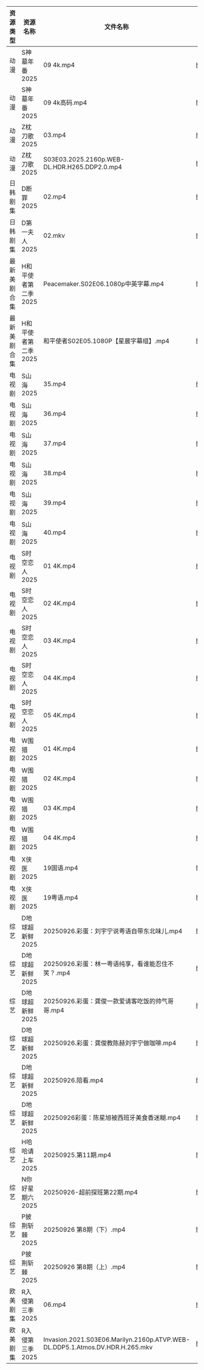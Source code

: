 | 资源类型   | 资源名称         | 文件名称                                                                         | 分享链接                                 | 更新时间                |
| ------ | ------------ | ---------------------------------------------------------------------------- | ------------------------------------ | ------------------- |
| 动漫     | S神墓年番2025    | 09 4k.mp4                                                                    | https://pan.quark.cn/s/06bfa06b8b35  | 2025-09-26 16:21:29 |
| 动漫     | S神墓年番2025    | 09 4k高码.mp4                                                                  | https://pan.quark.cn/s/06bfa06b8b35  | 2025-09-26 16:21:25 |
| 动漫     | Z枕刀歌2025     | 03.mp4                                                                       | https://pan.quark.cn/s/f52a0f306f79  | 2025-09-26 16:24:48 |
| 动漫     | Z枕刀歌2025     | S03E03.2025.2160p.WEB-DL.HDR.H265.DDP2.0.mp4                                 | https://pan.quark.cn/s/f52a0f306f79  | 2025-09-26 16:24:43 |
| 日韩剧集   | D断罪2025      | 02.mp4                                                                       | https://pan.quark.cn/s/d45212db96e7  | 2025-09-26 16:14:38 |
| 日韩剧集   | D第一夫人2025    | 02.mkv                                                                       | https://pan.quark.cn/s/e10ea3db461f  | 2025-09-26 01:14:50 |
| 最新美剧合集 | H和平使者第二季2025 | Peacemaker.S02E06.1080p中英字幕.mp4                                              | https://www.alipan.com/s/5Gf8XwFvkUq | 2025-09-26 15:58:31 |
| 最新美剧合集 | H和平使者第二季2025 | 和平使者S02E05.1080P【星晨字幕组】.mp4                                                  | https://www.alipan.com/s/5Gf8XwFvkUq | 2025-09-26 12:58:29 |
| 电视剧    | S山海2025      | 35.mp4                                                                       | https://www.alipan.com/s/p8L13GiiEic | 2025-09-26 19:58:52 |
| 电视剧    | S山海2025      | 36.mp4                                                                       | https://www.alipan.com/s/p8L13GiiEic | 2025-09-26 19:58:52 |
| 电视剧    | S山海2025      | 37.mp4                                                                       | https://www.alipan.com/s/p8L13GiiEic | 2025-09-26 19:58:51 |
| 电视剧    | S山海2025      | 38.mp4                                                                       | https://www.alipan.com/s/p8L13GiiEic | 2025-09-26 19:58:51 |
| 电视剧    | S山海2025      | 39.mp4                                                                       | https://www.alipan.com/s/p8L13GiiEic | 2025-09-26 19:58:50 |
| 电视剧    | S山海2025      | 40.mp4                                                                       | https://www.alipan.com/s/p8L13GiiEic | 2025-09-26 19:58:49 |
| 电视剧    | S时空恋人2025    | 01 4K.mp4                                                                    | https://www.alipan.com/s/3j66jFaEhvh | 2025-09-26 18:59:02 |
| 电视剧    | S时空恋人2025    | 02 4K.mp4                                                                    | https://www.alipan.com/s/3j66jFaEhvh | 2025-09-26 18:59:02 |
| 电视剧    | S时空恋人2025    | 03 4K.mp4                                                                    | https://www.alipan.com/s/3j66jFaEhvh | 2025-09-26 18:59:01 |
| 电视剧    | S时空恋人2025    | 04 4K.mp4                                                                    | https://www.alipan.com/s/3j66jFaEhvh | 2025-09-26 18:59:00 |
| 电视剧    | S时空恋人2025    | 05 4K.mp4                                                                    | https://www.alipan.com/s/3j66jFaEhvh | 2025-09-26 18:59:00 |
| 电视剧    | W围猎2025      | 01 4K.mp4                                                                    | https://www.alipan.com/s/9zZ7h7AN7jD | 2025-09-26 18:59:18 |
| 电视剧    | W围猎2025      | 02 4K.mp4                                                                    | https://www.alipan.com/s/9zZ7h7AN7jD | 2025-09-26 18:59:18 |
| 电视剧    | W围猎2025      | 03 4K.mp4                                                                    | https://www.alipan.com/s/9zZ7h7AN7jD | 2025-09-26 18:59:17 |
| 电视剧    | W围猎2025      | 04 4K.mp4                                                                    | https://www.alipan.com/s/9zZ7h7AN7jD | 2025-09-26 18:59:17 |
| 电视剧    | X侠医2025      | 19国语.mp4                                                                     | https://pan.quark.cn/s/9e02baaca836  | 2025-09-26 10:22:54 |
| 电视剧    | X侠医2025      | 19粤语.mp4                                                                     | https://pan.quark.cn/s/9e02baaca836  | 2025-09-26 10:22:50 |
| 综艺     | D地球超新鲜2025   | 20250926.彩蛋：刘宇宁说粤语自带东北味儿.mp4                                                 | https://pan.quark.cn/s/6d9ff5b2efaa  | 2025-09-26 16:26:30 |
| 综艺     | D地球超新鲜2025   | 20250926.彩蛋：林一粤语纯享，看谁能忍住不笑？.mp4                                              | https://pan.quark.cn/s/6d9ff5b2efaa  | 2025-09-26 16:26:27 |
| 综艺     | D地球超新鲜2025   | 20250926.彩蛋：龚俊一款爱请客吃饭的帅气哥哥.mp4                                               | https://pan.quark.cn/s/6d9ff5b2efaa  | 2025-09-26 16:26:37 |
| 综艺     | D地球超新鲜2025   | 20250926.彩蛋：龚俊教陈赫刘宇宁做咖啡.mp4                                                  | https://pan.quark.cn/s/6d9ff5b2efaa  | 2025-09-26 16:26:34 |
| 综艺     | D地球超新鲜2025   | 20250926.陪看.mp4                                                              | https://pan.quark.cn/s/6d9ff5b2efaa  | 2025-09-26 16:26:19 |
| 综艺     | D地球超新鲜2025   | 20250926彩蛋：陈星旭被西班牙美食香迷糊.mp4                                                  | https://pan.quark.cn/s/6d9ff5b2efaa  | 2025-09-26 16:26:23 |
| 综艺     | H哈哈请上车2025   | 20250925.第11期.mp4                                                            | https://pan.quark.cn/s/6a88287d5483  | 2025-09-26 10:15:29 |
| 综艺     | N你好星期六2025   | 20250926-超前探班第22期.mp4                                                        | https://www.alipan.com/s/g3wrHTFCcWV | 2025-09-26 13:59:15 |
| 综艺     | P披荆斩棘2025    | 20250926  第8期（下）.mp4                                                         | https://pan.quark.cn/s/9ae1eb01008d  | 2025-09-26 16:29:16 |
| 综艺     | P披荆斩棘2025    | 20250926 第8期（上）.mp4                                                          | https://pan.quark.cn/s/9ae1eb01008d  | 2025-09-26 16:29:19 |
| 欧美剧集   | R入侵第三季2025   | 06.mp4                                                                       | https://pan.quark.cn/s/8877297fc601  | 2025-09-26 16:20:16 |
| 欧美剧集   | R入侵第三季2025   | Invasion.2021.S03E06.Marilyn.2160p.ATVP.WEB-DL.DDP5.1.Atmos.DV.HDR.H.265.mkv | https://pan.quark.cn/s/8877297fc601  | 2025-09-26 16:20:12 |
